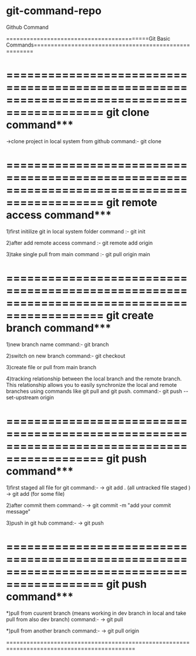 # git-command-repo
Github Command

==========================================Git Basic Commands======================================================

============================================================================================
**********************git clone command*************************
============================================================================================

->clone project in local system from github
command:-
	git clone <git repo link>

============================================================================================
**********************git remote access command*************************
============================================================================================

1)first initilize git in local system folder 
command :- 
	git init 

2)after add remote access 
command :-
	git remote add origin <git repo link>

3)take single pull from main 
command :- 
	git pull origin main 

============================================================================================
**********************git create branch command*************************
============================================================================================

1)new branch name 
command:-
	git branch <new-branch-name> 

2)switch on new branch 
command:-
	git checkout <new-branch-name>

3)create file or pull from main branch

4)tracking relationship between the local branch and the remote branch. This relationship allows you to easily synchronize the local and remote branches using commands like git pull and git push.
command:-
	git push --set-upstream origin <new-branch-name>

============================================================================================
**********************git push command*************************
============================================================================================

1)first staged all file for git 
command:-
	-> git add . (all untracked file staged )
	-> git add <file1> <file2> <file3>(for some file)

2)after commit them 
command:-
	-> git commit -m "add your commit message"

3)push in git hub
command:-
	-> git push

============================================================================================
**********************git push command*************************
============================================================================================

*)pull from cuurent branch (means working in dev branch in local and take pull from also dev branch)
command:-
	-> git pull

*)pull from another branch 
command:-
	-> git pull origin <branch-name>

============================================================================================



